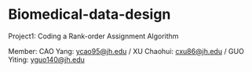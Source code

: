 # Biomedical-data-design
Project1: Coding a Rank-order Assignment Algorithm

Member:
CAO Yang: ycao95@jh.edu /
XU Chaohui: cxu86@jh.edu /
GUO Yiting: yguo140@jh.edu

